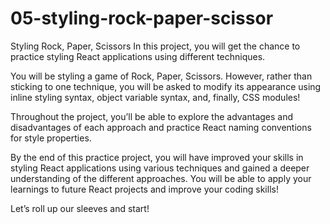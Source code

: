 # 05-styling-rock-paper-scissor

Styling Rock, Paper, Scissors
In this project, you will get the chance to practice styling React applications using different techniques.

You will be styling a game of Rock, Paper, Scissors. However, rather than sticking to one technique, you will be asked to modify its appearance using inline styling syntax, object variable syntax, and, finally, CSS modules!

Throughout the project, you’ll be able to explore the advantages and disadvantages of each approach and practice React naming conventions for style properties.

By the end of this practice project, you will have improved your skills in styling React applications using various techniques and gained a deeper understanding of the different approaches. You will be able to apply your learnings to future React projects and improve your coding skills!

Let’s roll up our sleeves and start!
